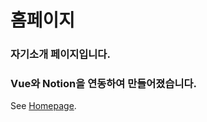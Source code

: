 # 홈페이지
### 자기소개 페이지입니다.

### Vue와 Notion을 연동하여 만들어졌습니다.
See [Homepage](https://sung-a.duckdns.org/).
